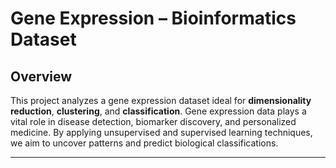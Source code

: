 # Gene Expression – Bioinformatics Dataset

## Overview

This project analyzes a gene expression dataset ideal for **dimensionality reduction**, **clustering**, and **classification**. Gene expression data plays a vital role in disease detection, biomarker discovery, and personalized medicine. By applying unsupervised and supervised learning techniques, we aim to uncover patterns and predict biological classifications.

---
